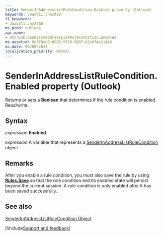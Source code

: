 ```yaml
---
title: SenderInAddressListRuleCondition.Enabled property (Outlook)
keywords: vbaol11.chm2468
f1_keywords:
- vbaol11.chm2468
ms.prod: outlook
api_name:
- Outlook.SenderInAddressListRuleCondition.Enabled
ms.assetid: 8c3f9e08-d803-9f19-9607-61c6f4ac1418
ms.date: 06/08/2017
localization_priority: Normal
---
```



# SenderInAddressListRuleCondition.Enabled property (Outlook)

Returns or sets a  **Boolean** that determines if the rule condition is enabled. Read/write.


## Syntax

_expression_.**Enabled**

_expression_ A variable that represents a [SenderInAddressListRuleCondition](Outlook.SenderInAddressListRuleCondition.md) object.


## Remarks

After you enable a rule condition, you must also save the rule by using  **[Rules.Save](Outlook.Rules.Save.md)** so that the rule condition and its enabled state will persist beyond the current session. A rule condition is only enabled after it has been saved successfully.


## See also


[SenderInAddressListRuleCondition Object](Outlook.SenderInAddressListRuleCondition.md)

[!include[Support and feedback](~/includes/feedback-boilerplate.md)]